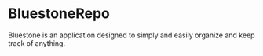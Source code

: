 # BluestoneRepo
Bluestone is an application designed to simply and easily organize and keep track of anything.
